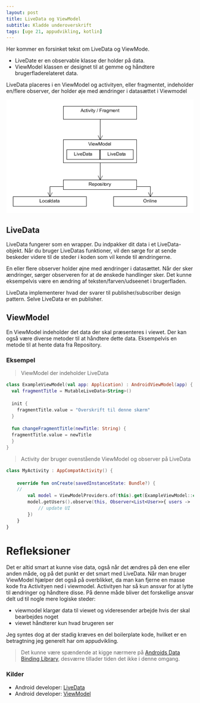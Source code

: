 ```yaml
---
layout: post
title: LiveData og ViewModel
subtitle: Kladde underoverskrift
tags: [uge 21, appudvikling, kotlin]
---
```


Her kommer en forsinket tekst om LiveData og ViewMode.
- LiveDate er en observable klasse der holder på data.
- ViewModel klassen er designet til at gemme og håndtere brugerfladerelateret data.

LiveData placeres i en ViewModel og activityen, eller fragmentet, indeholder en/flere observer, der holder øje med ændringer i datasættet i Viewmodel

![](/img/vm.png)

## LiveData
LiveData fungerer som en wrapper. Du indpakker dit data i et LiveData-objekt. Når du bruger LiveDatas funktioner, vil den sørge for at sende beskeder videre til de steder i koden som vil kende til ændringerne.

En eller flere observer holder øjne med ændringer i datasættet. Når der sker ændringer, sørger observeren for at de ønskede handlinger sker. Det kunne eksempelvis være en ændring af teksten/farven/udseenet i brugerfladen. 

LiveData implementerer hvad der svarer til publisher/subscriber design pattern. Selve LiveData er en publisher.

## ViewModel
En ViewModel indeholder det data der skal præsenteres i viewet. Der kan også være diverse metoder til at håndtere dette data. Eksempelvis en metode til at hente data fra Repository.

### Eksempel

> ViewModel der indeholder LiveData
```kotlin
class ExampleViewModel(val app: Application) : AndroidViewModel(app) {
  val fragmentTitle = MutableLiveData<String>()
  
  init {
    fragmentTitle.value = "Overskrift til denne skærm"
  }
  
  fun changeFragmentTitle(newTitle: String) {
  fragmentTitle.value = newTitle
  }
}
```

> Activity der bruger ovenstående ViewModel og observer på LiveData
```kotlin
class MyActivity : AppCompatActivity() {

    override fun onCreate(savedInstanceState: Bundle?) {
    // 
        val model = ViewModelProviders.of(this).get(ExampleViewModel::class.java)
        model.getUsers().observe(this, Observer<List<User>>{ users ->
            // update UI
        })
    }
}

```

# Refleksioner
Det er altid smart at kunne vise data, også når det ændres på den ene eller anden måde, og på det punkt er det smart med LiveData. Når man bruger ViewModel hjælper det også på overblikket, da man kan fjerne en masse kode fra Activityen ned i viewmodel. Activityen har så kun ansvar for at lytte til ændringer og håndtere disse. På denne måde bliver det forskellige ansvar delt ud til nogle mere logiske steder:
 - viewmodel klargør data til viewet og videresender arbejde hvis der skal bearbejdes noget
 - viewet håndterer kun hvad brugeren ser

Jeg syntes dog at der stadig kræves en del boilerplate kode, hvilket er en betragtning jeg generelt har om appudvikling.

> Det kunne være spændende at kigge nærmere på [Androids Data Binding Library](https://developer.android.com/topic/libraries/data-binding/), desværre tillader tiden det ikke i denne omgang.

### Kilder
- Android developer: [LiveData](https://developer.android.com/topic/libraries/architecture/livedata)
- Android developer: [ViewModel](https://developer.android.com/topic/libraries/architecture/viewmodel)
